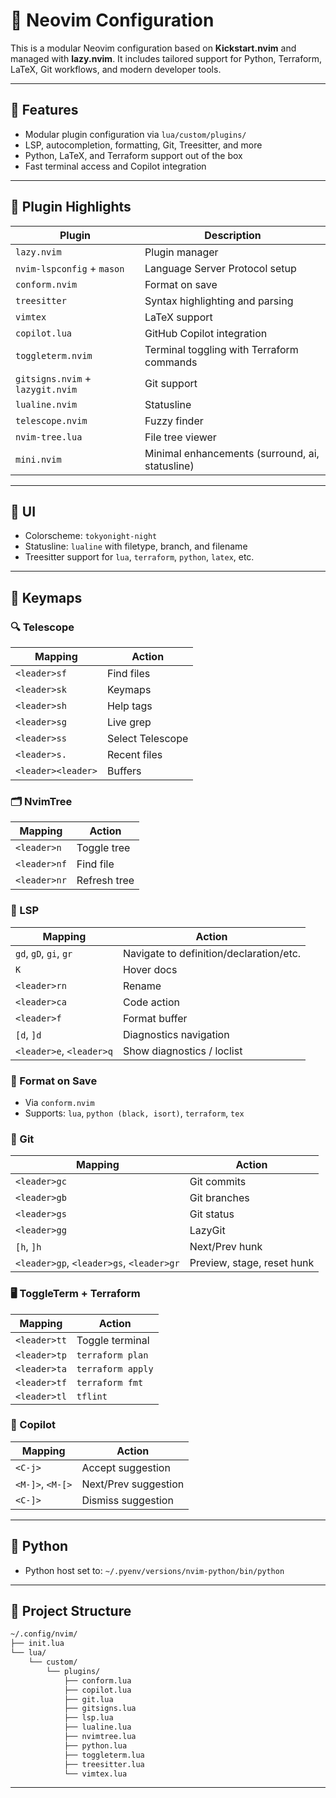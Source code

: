 
# 🧠 Neovim Configuration

This is a modular Neovim configuration based on **Kickstart.nvim** and managed with **lazy.nvim**. It includes tailored support for Python, Terraform, LaTeX, Git workflows, and modern developer tools.

---

## 🚀 Features

- Modular plugin configuration via `lua/custom/plugins/`
- LSP, autocompletion, formatting, Git, Treesitter, and more
- Python, LaTeX, and Terraform support out of the box
- Fast terminal access and Copilot integration

---

## 🔧 Plugin Highlights

| Plugin | Description |
|--------|-------------|
| `lazy.nvim` | Plugin manager |
| `nvim-lspconfig` + `mason` | Language Server Protocol setup |
| `conform.nvim` | Format on save |
| `treesitter` | Syntax highlighting and parsing |
| `vimtex` | LaTeX support |
| `copilot.lua` | GitHub Copilot integration |
| `toggleterm.nvim` | Terminal toggling with Terraform commands |
| `gitsigns.nvim` + `lazygit.nvim` | Git support |
| `lualine.nvim` | Statusline |
| `telescope.nvim` | Fuzzy finder |
| `nvim-tree.lua` | File tree viewer |
| `mini.nvim` | Minimal enhancements (surround, ai, statusline) |

---

## 🎨 UI

- Colorscheme: `tokyonight-night`
- Statusline: `lualine` with filetype, branch, and filename
- Treesitter support for `lua`, `terraform`, `python`, `latex`, etc.

---

## 🧠 Keymaps

### 🔍 Telescope
| Mapping | Action |
|---------|--------|
| `<leader>sf` | Find files |
| `<leader>sk` | Keymaps |
| `<leader>sh` | Help tags |
| `<leader>sg` | Live grep |
| `<leader>ss` | Select Telescope |
| `<leader>s.` | Recent files |
| `<leader><leader>` | Buffers |

### 🗂️ NvimTree
| Mapping | Action |
|---------|--------|
| `<leader>n` | Toggle tree |
| `<leader>nf` | Find file |
| `<leader>nr` | Refresh tree |

### 🧪 LSP
| Mapping | Action |
|---------|--------|
| `gd`, `gD`, `gi`, `gr` | Navigate to definition/declaration/etc. |
| `K` | Hover docs |
| `<leader>rn` | Rename |
| `<leader>ca` | Code action |
| `<leader>f` | Format buffer |
| `[d`, `]d` | Diagnostics navigation |
| `<leader>e`, `<leader>q` | Show diagnostics / loclist |

### 🧹 Format on Save
- Via `conform.nvim`
- Supports: `lua`, `python (black, isort)`, `terraform`, `tex`

### 🧾 Git
| Mapping | Action |
|---------|--------|
| `<leader>gc` | Git commits |
| `<leader>gb` | Git branches |
| `<leader>gs` | Git status |
| `<leader>gg` | LazyGit |
| `[h`, `]h` | Next/Prev hunk |
| `<leader>gp`, `<leader>gs`, `<leader>gr` | Preview, stage, reset hunk |

### 🖥️ ToggleTerm + Terraform
| Mapping | Action |
|---------|--------|
| `<leader>tt` | Toggle terminal |
| `<leader>tp` | `terraform plan` |
| `<leader>ta` | `terraform apply` |
| `<leader>tf` | `terraform fmt` |
| `<leader>tl` | `tflint` |

### 🤖 Copilot
| Mapping | Action |
|---------|--------|
| `<C-j>` | Accept suggestion |
| `<M-]>`, `<M-[>` | Next/Prev suggestion |
| `<C-]>` | Dismiss suggestion |

---

## 🐍 Python

- Python host set to: `~/.pyenv/versions/nvim-python/bin/python`

---

## 📁 Project Structure

```bash
~/.config/nvim/
├── init.lua
└── lua/
    └── custom/
        └── plugins/
            ├── conform.lua
            ├── copilot.lua
            ├── git.lua
            ├── gitsigns.lua
            ├── lsp.lua
            ├── lualine.lua
            ├── nvimtree.lua
            ├── python.lua
            ├── toggleterm.lua
            ├── treesitter.lua
            └── vimtex.lua
```

---

